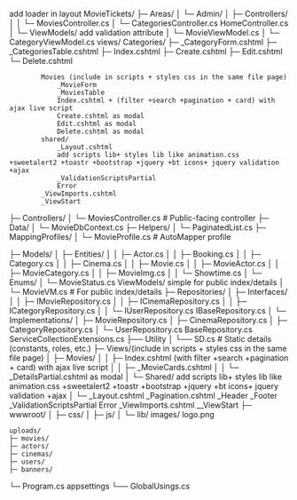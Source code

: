﻿add loader in layout
MovieTickets/
├─ Areas/
│  └─ Admin/
│     ├─ Controllers/
│     │  └─ MoviesController.cs
	  │  └─ CategoriesController.cs
			HomeController.cs
│     └─ ViewModels/
			add validation attribute
│        └─ MovieViewModel.cs
│        └─ CategoryViewModel.cs
		views/
			Categories/
				  ├─ _CategoryForm.cshtml
				  ├─ _CategoriesTable.cshtml
				  ├─ Index.cshtml
				  ├─ Create.cshtml
				  ├─ Edit.cshtml
				  └─ Delete.cshtml

			Movies (include in scripts + styles css in the same file page)
				_MovieForm
				_MoviesTable
				Index.cshtml + (filter +search +pagination + card) with ajax live script 
				Create.cshtml as modal
				Edit.cshtml as modal
				Delete.cshtml as modal
			shared/
				_Layout.cshtml
				add scripts lib+ styles lib like animation.css +sweetalert2 +toastr +bootstrap +jquery +bt icons+ jquery validation +ajax
				_ValidationScriptsPartial
				Error
			_ViewImports.cshtml
			_ViewStart
├─ Controllers/
│  └─ MoviesController.cs           # Public-facing controller
├─ Data/
│  └─ MovieDbContext.cs
├─ Helpers/
│  └─ PaginatedList.cs
├─ MappingProfiles/
│  └─ MovieProfile.cs               # AutoMapper profile

├─ Models/
│  ├─ Entities/
│  │  ├─ Actor.cs
│  │  ├─ Booking.cs
│  │  ├─ Category.cs
│  │  ├─ Cinema.cs
│  │  ├─ Movie.cs
│  │  ├─ MovieActor.cs
│  │  ├─ MovieCategory.cs
│  │  ├─ MovieImg.cs
│  │  └─ Showtime.cs
│  └─ Enums/
│     └─ MovieStatus.cs
	ViewModels/
		simple for public index/details
│     └─ MovieVM.cs                 # For public index/details
├─ Repositories/
│  ├─ Interfaces/
│  │  ├─ IMovieRepository.cs
│  │  ├─ ICinemaRepository.cs
│  │  ├─ ICategoryRepository.cs
│  │  └─ IUserRepository.cs
		IBaseRepository.cs
│  └─ Implementations/
│     ├─ MovieRepository.cs
│     ├─ CinemaRepository.cs
│     ├─ CategoryRepository.cs
│     └─ UserRepository.cs
		BaseRepository.cs
	ServiceCollectionExtensions.cs
├── Utility
│   └── SD.cs                # Static details (constants, roles, etc.)
├─ Views/(include in scripts + styles css in the same file page)
│  ├─ Movies/
│  │  ├─ Index.cshtml (with filter +search +pagination + card) with ajax live script
│  │  ├─ _MovieCards.cshtml
│  │  └─ _DetailsPartial.cshtml as modal
│  └─ Shared/
		add scripts lib+ styles lib like animation.css +sweetalert2 +toastr +bootstrap +jquery +bt icons+ jquery validation +ajax 
│     └─ _Layout.cshtml
		_Pagination.cshtml
		_Header
		_Footer
		_ValidationScriptsPartial
		Error
	_ViewImports.cshtml
	__ViewStart
├─ wwwroot/
│  ├─ css/
│  ├─ js/
│  └─ lib/
	images/
		logo.png

	uploads/
	├─ movies/
	├─ actors/
	├─ cinemas/
	├─ users/
	├─ banners/
└─ Program.cs
	appsettings
└── GlobalUsings.cs
